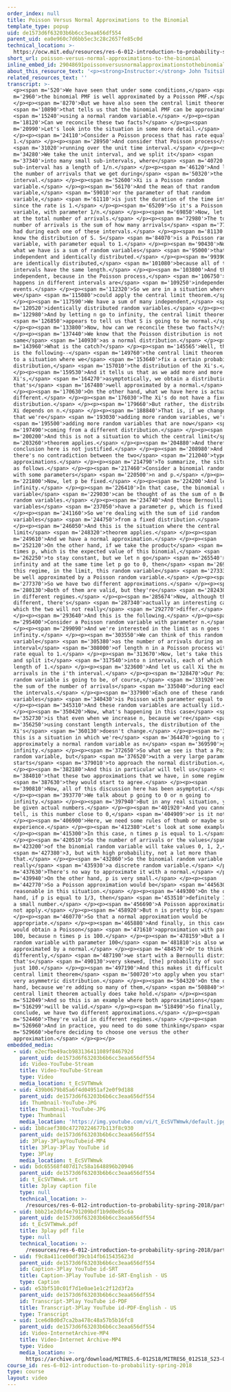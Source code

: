 ```yaml
---
order_index: null
title: Poisson Versus Normal Approximations to the Binomial
template_type: popup
uid: de1573d6f63203b6b6cc3eaa656df554
parent_uid: ea0e960c7d6bb5ec3c28c2657fe85c0d
technical_location: >-
  https://ocw.mit.edu/resources/res-6-012-introduction-to-probability-spring-2018/part-iii-random-processes/poisson-versus-normal-approximations-to-the-binomial
short_url: poisson-versus-normal-approximations-to-the-binomial
inline_embed_id: 29048691poissonversusnormalapproximationstothebinomial91762884
about_this_resource_text: '<p><strong>Instructor:</strong> John Tsitsiklis</p>'
related_resources_text: ''
transcript: >-
  <p><span m='520'>We have seen that under some conditions,</span> <span
  m='2960'>the binomial PMF is well approximated by a Poisson PMF.</span>
  </p><p><span m='8270'>But we have also seen the central limit theorem</span>
  <span m='10890'>that tells us that the binomial PMF can be approximated</span>
  <span m='15240'>using a normal random variable.</span> </p><p><span
  m='18120'>Can we reconcile these two facts?</span> </p><p><span
  m='20990'>Let's look into the situation in some more detail.</span>
  </p><p><span m='24110'>Consider a Poisson process that has rate equal to
  1.</span> </p><p><span m='28950'>And consider that Poisson process</span>
  <span m='31020'>running over the unit time interval.</span> </p><p><span
  m='34280'>We take the unit interval, and we split it</span> <span
  m='37340'>into many small sub-intervals, where</span> <span m='40720'>each
  sub-interval has a length of 1/n.</span> </p><p><span m='46120'>And let Xi be
  the number of arrivals that we get during</span> <span m='50320'>the i'th
  interval.</span> </p><p><span m='52600'>Xi is a Poisson random
  variable.</span> </p><p><span m='56170'>And the mean of that random
  variable,</span> <span m='59010'>or the parameter of that random
  variable,</span> <span m='61110'>is just the duration of the time interval,
  since the rate is 1.</span> </p><p><span m='65209'>So it's a Poisson random
  variable, with parameter 1/n.</span> </p><p><span m='69850'>Now, let us look
  at the total number of arrivals.</span> </p><p><span m='72980'>The total
  number of arrivals is the sum of how many arrivals</span> <span m='77350'>we
  had during each one of these intervals.</span> </p><p><span m='81130'>And we
  know the distribution of S. S</span> <span m='84070'>is a Poisson random
  variable, with parameter equal to 1.</span> </p><p><span m='90430'>Now, here
  what we have is a sum of random variables</span> <span m='95000'>that are
  independent and identically distributed.</span> </p><p><span m='99390'>They
  are identically distributed,</span> <span m='101080'>because all of these
  intervals have the same length.</span> </p><p><span m='103800'>And they're
  independent, because in the Poisson process,</span> <span m='106750'>what
  happens in different intervals are</span> <span m='109250'>independent
  events.</span> </p><p><span m='112320'>So we are in a situation where
  we</span> <span m='115080'>could apply the central limit theorem.</span>
  </p><p><span m='117590'>We have a sum of many independent,</span> <span
  m='120520'>identically distributed random variables.</span> </p><p><span
  m='122980'>And by letting n go to infinity, the central limit theorem</span>
  <span m='126850'>appears to tell us that S is going to be normal.</span>
  </p><p><span m='133800'>Now, how can we reconcile these two facts?</span>
  </p><p><span m='137440'>We know that the Poisson distribution is not the
  same</span> <span m='140930'>as a normal distribution.</span> </p><p><span
  m='143960'>What is the catch?</span> </p><p><span m='145565'>Well, the catch
  is the following--</span> <span m='149760'>the central limit theorem applies
  to a situation where we</span> <span m='153640'>fix a certain probability
  distribution,</span> <span m='157010'>the distribution of the Xi's.</span>
  </p><p><span m='159530'>And it tells us that as we add more and more of these
  Xi's,</span> <span m='164270'>asymptotically, we obtain a distribution
  that's</span> <span m='167480'>well approximated by a normal.</span>
  </p><p><span m='170630'>On the other hand, what we have here is actually
  different.</span> </p><p><span m='176030'>The Xi's do not have a fixed
  distribution.</span> </p><p><span m='179660'>But rather, the distribution of
  Xi depends on n.</span> </p><p><span m='188840'>That is, if we change n so
  that we're</span> <span m='193030'>adding more random variables, we're</span>
  <span m='195500'>adding more random variables that are now</span> <span
  m='197490'>coming from a different distribution.</span> </p><p><span
  m='200200'>And this is not a situation to which the central limit</span> <span
  m='203260'>theorem applies.</span> </p><p><span m='204880'>And therefore, this
  conclusion here is not justified.</span> </p><p><span m='208980'>And so
  there's no contradiction between the two</span> <span m='212040'>types of
  approximations.</span> </p><p><span m='214790'>To summarize, the situation is
  as follows.</span> </p><p><span m='217460'>Consider a binomial random variable
  with some parameters</span> <span m='220500'>n and p.</span> </p><p><span
  m='221800'>Now, let p be fixed.</span> </p><p><span m='224200'>And let n go to
  infinity.</span> </p><p><span m='226410'>In that case, the binomial random
  variable</span> <span m='229030'>can be thought of as the sum of n Bernoulli
  random variables.</span> </p><p><span m='234740'>And those Bernoulli random
  variables</span> <span m='237050'>have a parameter p, which is fixed.</span>
  </p><p><span m='241160'>So we're dealing with the sum of iid random
  variables</span> <span m='244750'>from a fixed distribution.</span>
  </p><p><span m='246050'>And this is the situation where the central
  limit</span> <span m='248320'>theorem applies.</span> </p><p><span
  m='249610'>And we have a normal approximation.</span> </p><p><span
  m='252120'>On the other hand, if we take the product</span> <span m='258750'>n
  times p, which is the expected value of this binomial,</span> <span
  m='262250'>to stay constant, but we let n go</span> <span m='265540'>to
  infinity and at the same time let p go to 0, then</span> <span m='269990'>in
  this regime, in the limit, this random variable</span> <span m='273330'>will
  be well approximated by a Poisson random variable.</span> </p><p><span
  m='277370'>So we have two different approximations.</span> </p><p><span
  m='280130'>Both of them are valid, but they're</span> <span m='282430'>valid
  in different regimes.</span> </p><p><span m='285674'>Now, although they're
  different, there's</span> <span m='287340'>actually an interesting case in
  which the two will not really</span> <span m='292770'>differ.</span>
  </p><p><span m='293640'>And this is the following.</span> </p><p><span
  m='295400'>Consider a Poisson random variable with parameter n.</span>
  </p><p><span m='299090'>And we're interested in the limit as n goes to
  infinity.</span> </p><p><span m='303550'>We can think of this random
  variable</span> <span m='305380'>as the number of arrivals during an
  interval</span> <span m='308000'>of length n in a Poisson process with arrival
  rate equal to 1.</span> </p><p><span m='313670'>Now, let's take this interval
  and split it</span> <span m='317540'>into n intervals, each of which has a
  length of 1.</span> </p><p><span m='323600'>And let us call Xi the number of
  arrivals in the i'th interval.</span> </p><p><span m='328470'>Our Poisson
  random variable is going to be, of course,</span> <span m='331920'>equal to
  the sum of the number of arrivals</span> <span m='335040'>during each one of
  the intervals.</span> </p><p><span m='337900'>Each one of these random
  variables</span> <span m='340430'>is Poisson with parameter equal to 1.</span>
  </p><p><span m='345310'>And these random variables are actually iid.</span>
  </p><p><span m='350420'>Now, what's happening in this case</span> <span
  m='352730'>is that even when we increase n, because we're</span> <span
  m='356250'>using constant length intervals, the distribution of the
  Xi's</span> <span m='360130'>doesn't change.</span> </p><p><span m='361400'>So
  this is a situation in which we're</span> <span m='364470'>going to get
  approximately a normal random variable as n</span> <span m='369590'>goes to
  infinity.</span> </p><p><span m='372650'>So what we see is that a Poisson
  random variable, but</span> <span m='376520'>with a very large parameter,
  starts</span> <span m='379010'>to approach the normal distribution.</span>
  </p><p><span m='382180'>And this in particular will tell us</span> <span
  m='384010'>that these two approximations that we have, in some regime,</span>
  <span m='387630'>they would start to agree.</span> </p><p><span
  m='390810'>Now, all of this discussion here has been asymptotic.</span>
  </p><p><span m='393770'>We talk about p going to 0 or n going to
  infinity.</span> </p><p><span m='397940'>But in any real situation, you will
  be given actual numbers.</span> </p><p><span m='401920'>And you cannot really
  tell, is this number close to 0,</span> <span m='404909'>or is it not?</span>
  </p><p><span m='406900'>Here, we need some rules of thumb or maybe some
  experience.</span> </p><p><span m='412380'>Let's look at some examples.</span>
  </p><p><span m='415300'>In this case, n times p is equal to 1.</span>
  </p><p><span m='420510'>So the number of arrivals or the values</span> <span
  m='423200'>of the binomial random variable will take values 0, 1, 2,</span>
  <span m='427380'>3, but with high probability, not a lot more than
  that.</span> </p><p><span m='432860'>So the binomial random variable is
  really</span> <span m='435930'>a discrete random variable.</span> </p><p><span
  m='437630'>There's no way to approximate it with a normal.</span> </p><p><span
  m='439940'>On the other hand, p is very small.</span> </p><p><span
  m='442770'>So a Poisson approximation would be</span> <span m='445630'>very
  reasonable in this situation.</span> </p><p><span m='449300'>On the other
  hand, if p is equal to 1/3, then</span> <span m='453510'>definitely 1/3 is not
  a small number.</span> </p><p><span m='456690'>A Poisson approximation would
  not apply.</span> </p><p><span m='458920'>But n is pretty big.</span>
  </p><p><span m='460770'>So that a normal approximation would be
  appropriate.</span> </p><p><span m='465880'>And finally, in this case, we
  would obtain a Poisson</span> <span m='471610'>approximation with parameter
  100, because n times p is 100.</span> </p><p><span m='478159'>But a Poisson
  random variable with parameter 100</span> <span m='481810'>is also well
  approximated by a normal.</span> </p><p><span m='484570'>Or to think about it
  differently,</span> <span m='487190'>we start with a Bernoulli distribution
  that's</span> <span m='490130'>very skewed, [the] probability of success is
  just 100.</span> </p><p><span m='497190'>And this makes it difficult for the
  central limit theorem</span> <span m='500720'>to apply when you start with a
  very asymmetric distribution.</span> </p><p><span m='504320'>On the other
  hand, because we're adding so many of them,</span> <span m='508840'>the
  central limit theorem actually does take hold.</span> </p><p><span
  m='512049'>And so this is an example where both approximations</span> <span
  m='516299'>will be valid.</span> </p><p><span m='518490'>So finally, to
  conclude, we have two different approximations.</span> </p><p><span
  m='524460'>They're valid in different regimes.</span> </p><p><span
  m='526960'>And in practice, you need to do some thinking</span> <span
  m='529660'>before deciding to choose one versus the other
  approximation.</span> </p><p></p>
embedded_media:
  - uid: e2ecfbe49acb983136411089f846792d
    parent_uid: de1573d6f63203b6b6cc3eaa656df554
    id: Video-YouTube-Stream
    title: Video-YouTube-Stream
    type: Video
    media_location: t_EcSVTWmwk
  - uid: 439b0679b85a6f4d04951af2e0f9d188
    parent_uid: de1573d6f63203b6b6cc3eaa656df554
    id: Thumbnail-YouTube-JPG
    title: Thumbnail-YouTube-JPG
    type: Thumbnail
    media_location: 'https://img.youtube.com/vi/t_EcSVTWmwk/default.jpg'
  - uid: 1b8caef380c47270224677b113f8c930
    parent_uid: de1573d6f63203b6b6cc3eaa656df554
    id: 3Play-3PlayYouTubeid-MP4
    title: 3Play-3Play YouTube id
    type: 3Play
    media_location: t_EcSVTWmwk
  - uid: bdc65568f407d17c58a1648896b20946
    parent_uid: de1573d6f63203b6b6cc3eaa656df554
    id: t_EcSVTWmwk.srt
    title: 3play caption file
    type: null
    technical_location: >-
      /resources/res-6-012-introduction-to-probability-spring-2018/part-iii-random-processes/poisson-versus-normal-approximations-to-the-binomial/t_EcSVTWmwk.srt
  - uid: bbb21e2dbf4e791209bdf1b9d0e85c6a
    parent_uid: de1573d6f63203b6b6cc3eaa656df554
    id: t_EcSVTWmwk.pdf
    title: 3play pdf file
    type: null
    technical_location: >-
      /resources/res-6-012-introduction-to-probability-spring-2018/part-iii-random-processes/poisson-versus-normal-approximations-to-the-binomial/t_EcSVTWmwk.pdf
  - uid: f9c8a411ce00df39cb14fb615435623d
    parent_uid: de1573d6f63203b6b6cc3eaa656df554
    id: Caption-3Play YouTube id-SRT
    title: Caption-3Play YouTube id-SRT-English - US
    type: Caption
  - uid: e53bf510c01f7d1e0ae1e1c2f12d3f2a
    parent_uid: de1573d6f63203b6b6cc3eaa656df554
    id: Transcript-3Play YouTube id-PDF
    title: Transcript-3Play YouTube id-PDF-English - US
    type: Transcript
  - uid: 1ce6d8d0d7ca2ba478c48a57b5b16fc8
    parent_uid: de1573d6f63203b6b6cc3eaa656df554
    id: Video-InternetArchive-MP4
    title: Video-Internet Archive-MP4
    type: Video
    media_location: >-
      https://archive.org/download/MITRES.6-012S18/MITRES6_012S18_S23-01_300k.mp4
course_id: res-6-012-introduction-to-probability-spring-2018
type: course
layout: video
---
```

